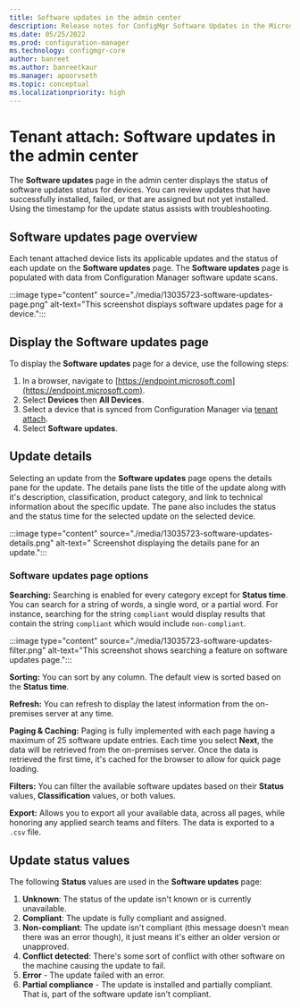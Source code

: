 ```yaml
---
title: Software updates in the admin center
description: Release notes for ConfigMgr Software Updates in the Microsoft Endpoint Manager admin center
ms.date: 05/25/2022
ms.prod: configuration-manager
ms.technology: configmgr-core
author: banreet
ms.author: banreetkaur
ms.manager: apoorvseth
ms.topic: conceptual
ms.localizationpriority: high
---
```

# Tenant attach: Software updates in the admin center
<!--13035723-->

The **Software updates** page in the admin center displays the status of software updates status for devices. You can review updates that have successfully installed, failed, or that are assigned but not yet installed. Using the timestamp for the update status assists with troubleshooting.

## Software updates page overview

Each tenant attached device lists its applicable updates and the status of each update on the **Software updates** page. The **Software updates** page is populated with data from Configuration Manager software update scans.

:::image type="content" source="./media/13035723-software-updates-page.png" alt-text="This screenshot displays software updates page for a device.":::

## Display the Software updates page

To display the **Software updates** page for a device, use the following steps:

1. In a browser, navigate to [https://endpoint.microsoft.com](https://endpoint.microsoft.com).
1. Select **Devices** then **All Devices**.
1. Select a device that is synced from Configuration Manager via [tenant attach](device-sync-actions.md).
1. Select **Software updates**.

## Update details

Selecting an update from the **Software updates** page opens the details pane for the update. The details pane lists the title of the update along with it's description, classification, product category, and link to technical information about the specific update. The pane also includes the status and the status time for the selected update on the selected device.

:::image type="content" source="./media/13035723-software-updates-details.png" alt-text=" Screenshot displaying the details pane for an update.":::

### Software updates page options

**Searching:** Searching is enabled for every category except for **Status time**. You can search for a string of words, a single word, or a partial word. For instance, searching for the string `compliant` would display results that contain the string `compliant` which would include `non-compliant`.

:::image type="content" source="./media/13035723-software-updates-filter.png" alt-text="This screenshot shows searching a feature on software updates page.":::

**Sorting:** You can sort by any column. The default view is sorted based on the **Status time**.

**Refresh:** You can refresh to display the latest information from the on-premises server at any time.

**Paging & Caching:** Paging is fully implemented with each page having a maximum of 25 software update entries. Each time you select **Next**, the data will be retrieved from the on-premises server. Once the data is retrieved the first time, it's cached for the browser to allow for quick page loading.

**Filters:** You can filter the available software updates based on their **Status** values, **Classification** values, or both values.

**Export:** Allows you to export all your available data, across all pages, while honoring any applied search teams and filters. The data is exported to a `.csv` file.

## Update status values

The following **Status** values are used in the **Software updates** page:

1. **Unknown**: The status of the update isn't known or is currently unavailable.
2. **Compliant**: The update is fully compliant and assigned.
3. **Non-compliant**: The update isn't compliant (this message doesn't mean there was an error though), it just means it's either an older version or unapproved.
4. **Conflict detected**: There's some sort of conflict with other software on the machine causing the update to fail.
5. **Error** - The update failed with an error.
6. **Partial compliance** - The update is installed and partially compliant. That is, part of the software update isn't compliant.
